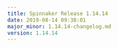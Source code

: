 ```yaml
---
title: Spinnaker Release 1.14.14
date: 2019-08-14 09:38:01
major_minor: 1.14.14-changelog.md
version: 1.14.14
---
```


<script src="https://gist.github.com/spinnaker-release/ad1e0eb6b6547b296c9103eb21d9beec.js"/>
